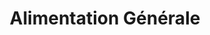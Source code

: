 ---
title: "Alimentation Générale"
url: /charenton-le-pont/alimentation-generale/
shop: commodité
---